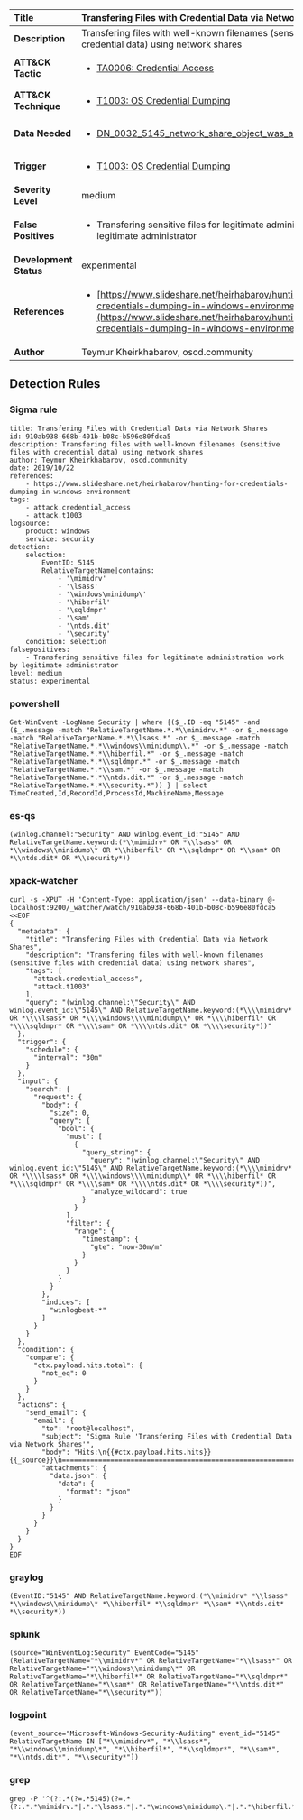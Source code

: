 | Title                    | Transfering Files with Credential Data via Network Shares       |
|:-------------------------|:------------------|
| **Description**          | Transfering files with well-known filenames (sensitive files with credential data) using network shares |
| **ATT&amp;CK Tactic**    |  <ul><li>[TA0006: Credential Access](https://attack.mitre.org/tactics/TA0006)</li></ul>  |
| **ATT&amp;CK Technique** | <ul><li>[T1003: OS Credential Dumping](https://attack.mitre.org/techniques/T1003)</li></ul>  |
| **Data Needed**          | <ul><li>[DN_0032_5145_network_share_object_was_accessed_detailed](../Data_Needed/DN_0032_5145_network_share_object_was_accessed_detailed.md)</li></ul>  |
| **Trigger**              | <ul><li>[T1003: OS Credential Dumping](../Triggers/T1003.md)</li></ul>  |
| **Severity Level**       | medium |
| **False Positives**      | <ul><li>Transfering sensitive files for legitimate administration work by legitimate administrator</li></ul>  |
| **Development Status**   | experimental |
| **References**           | <ul><li>[https://www.slideshare.net/heirhabarov/hunting-for-credentials-dumping-in-windows-environment](https://www.slideshare.net/heirhabarov/hunting-for-credentials-dumping-in-windows-environment)</li></ul>  |
| **Author**               | Teymur Kheirkhabarov, oscd.community |


## Detection Rules

### Sigma rule

```
title: Transfering Files with Credential Data via Network Shares
id: 910ab938-668b-401b-b08c-b596e80fdca5
description: Transfering files with well-known filenames (sensitive files with credential data) using network shares
author: Teymur Kheirkhabarov, oscd.community
date: 2019/10/22
references:
    - https://www.slideshare.net/heirhabarov/hunting-for-credentials-dumping-in-windows-environment
tags:
    - attack.credential_access
    - attack.t1003
logsource:
    product: windows
    service: security
detection:
    selection:
        EventID: 5145
        RelativeTargetName|contains:
            - '\mimidrv'
            - '\lsass'
            - '\windows\minidump\'
            - '\hiberfil'
            - '\sqldmpr'
            - '\sam'
            - '\ntds.dit'
            - '\security'
    condition: selection
falsepositives:
    - Transfering sensitive files for legitimate administration work by legitimate administrator
level: medium
status: experimental

```





### powershell
    
```
Get-WinEvent -LogName Security | where {($_.ID -eq "5145" -and ($_.message -match "RelativeTargetName.*.*\\mimidrv.*" -or $_.message -match "RelativeTargetName.*.*\\lsass.*" -or $_.message -match "RelativeTargetName.*.*\\windows\\minidump\\.*" -or $_.message -match "RelativeTargetName.*.*\\hiberfil.*" -or $_.message -match "RelativeTargetName.*.*\\sqldmpr.*" -or $_.message -match "RelativeTargetName.*.*\\sam.*" -or $_.message -match "RelativeTargetName.*.*\\ntds.dit.*" -or $_.message -match "RelativeTargetName.*.*\\security.*")) } | select TimeCreated,Id,RecordId,ProcessId,MachineName,Message
```


### es-qs
    
```
(winlog.channel:"Security" AND winlog.event_id:"5145" AND RelativeTargetName.keyword:(*\\mimidrv* OR *\\lsass* OR *\\windows\\minidump\* OR *\\hiberfil* OR *\\sqldmpr* OR *\\sam* OR *\\ntds.dit* OR *\\security*))
```


### xpack-watcher
    
```
curl -s -XPUT -H 'Content-Type: application/json' --data-binary @- localhost:9200/_watcher/watch/910ab938-668b-401b-b08c-b596e80fdca5 <<EOF
{
  "metadata": {
    "title": "Transfering Files with Credential Data via Network Shares",
    "description": "Transfering files with well-known filenames (sensitive files with credential data) using network shares",
    "tags": [
      "attack.credential_access",
      "attack.t1003"
    ],
    "query": "(winlog.channel:\"Security\" AND winlog.event_id:\"5145\" AND RelativeTargetName.keyword:(*\\\\mimidrv* OR *\\\\lsass* OR *\\\\windows\\\\minidump\\* OR *\\\\hiberfil* OR *\\\\sqldmpr* OR *\\\\sam* OR *\\\\ntds.dit* OR *\\\\security*))"
  },
  "trigger": {
    "schedule": {
      "interval": "30m"
    }
  },
  "input": {
    "search": {
      "request": {
        "body": {
          "size": 0,
          "query": {
            "bool": {
              "must": [
                {
                  "query_string": {
                    "query": "(winlog.channel:\"Security\" AND winlog.event_id:\"5145\" AND RelativeTargetName.keyword:(*\\\\mimidrv* OR *\\\\lsass* OR *\\\\windows\\\\minidump\\* OR *\\\\hiberfil* OR *\\\\sqldmpr* OR *\\\\sam* OR *\\\\ntds.dit* OR *\\\\security*))",
                    "analyze_wildcard": true
                  }
                }
              ],
              "filter": {
                "range": {
                  "timestamp": {
                    "gte": "now-30m/m"
                  }
                }
              }
            }
          }
        },
        "indices": [
          "winlogbeat-*"
        ]
      }
    }
  },
  "condition": {
    "compare": {
      "ctx.payload.hits.total": {
        "not_eq": 0
      }
    }
  },
  "actions": {
    "send_email": {
      "email": {
        "to": "root@localhost",
        "subject": "Sigma Rule 'Transfering Files with Credential Data via Network Shares'",
        "body": "Hits:\n{{#ctx.payload.hits.hits}}{{_source}}\n================================================================================\n{{/ctx.payload.hits.hits}}",
        "attachments": {
          "data.json": {
            "data": {
              "format": "json"
            }
          }
        }
      }
    }
  }
}
EOF

```


### graylog
    
```
(EventID:"5145" AND RelativeTargetName.keyword:(*\\mimidrv* *\\lsass* *\\windows\\minidump\* *\\hiberfil* *\\sqldmpr* *\\sam* *\\ntds.dit* *\\security*))
```


### splunk
    
```
(source="WinEventLog:Security" EventCode="5145" (RelativeTargetName="*\\mimidrv*" OR RelativeTargetName="*\\lsass*" OR RelativeTargetName="*\\windows\\minidump\*" OR RelativeTargetName="*\\hiberfil*" OR RelativeTargetName="*\\sqldmpr*" OR RelativeTargetName="*\\sam*" OR RelativeTargetName="*\\ntds.dit*" OR RelativeTargetName="*\\security*"))
```


### logpoint
    
```
(event_source="Microsoft-Windows-Security-Auditing" event_id="5145" RelativeTargetName IN ["*\\mimidrv*", "*\\lsass*", "*\\windows\\minidump\*", "*\\hiberfil*", "*\\sqldmpr*", "*\\sam*", "*\\ntds.dit*", "*\\security*"])
```


### grep
    
```
grep -P '^(?:.*(?=.*5145)(?=.*(?:.*.*\mimidrv.*|.*.*\lsass.*|.*.*\windows\minidump\.*|.*.*\hiberfil.*|.*.*\sqldmpr.*|.*.*\sam.*|.*.*\ntds\.dit.*|.*.*\security.*)))'
```



